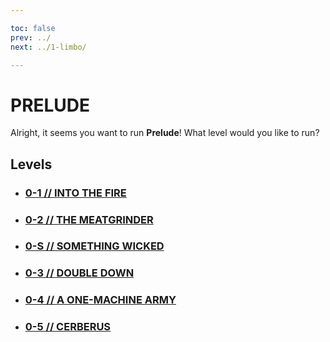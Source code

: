 ```yaml
---

toc: false
prev: ../
next: ../1-limbo/

---
```


# PRELUDE

Alright, it seems you want to run **Prelude**! What level would you like to run?

## Levels

- ### [0-1 // INTO THE FIRE](/any/0-prelude/any-0-1.md)

- ### [0-2 // THE MEATGRINDER](/any/0-prelude/any-0-2.md)

- ### [0-S // SOMETHING WICKED](/any/0-prelude/any-0-S.md)

- ### [0-3 // DOUBLE DOWN](/any/0-prelude/any-0-3.md)

- ### [0-4 // A ONE-MACHINE ARMY](/any/0-prelude/any-0-4.md)

- ### [0-5 // CERBERUS](/any/0-prelude/any-0-5.md)

<p style="font-size: 1.75px; color: #4d4d4d00; margin-bottom: -52.5px;">
    <i>ignore me why are you even looking at this (ok in all seriousness this is meant to workaround the bottom gap lmao)</i>
</p>